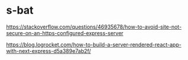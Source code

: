 # s-bat

https://stackoverflow.com/questions/46935678/how-to-avoid-site-not-secure-on-an-https-configured-express-server

https://blog.logrocket.com/how-to-build-a-server-rendered-react-app-with-next-express-d5a389e7ab2f/
